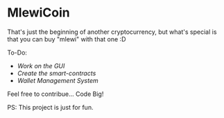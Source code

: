 # MlewiCoin

That's just the beginning of another cryptocurrency, but what's special is that you can buy "mlewi" with that one :D

To-Do:
- *Work on the GUI*
- *Create the smart-contracts*
- *Wallet Management System*

Feel free to contribue... Code Big!

PS: This project is just for fun.